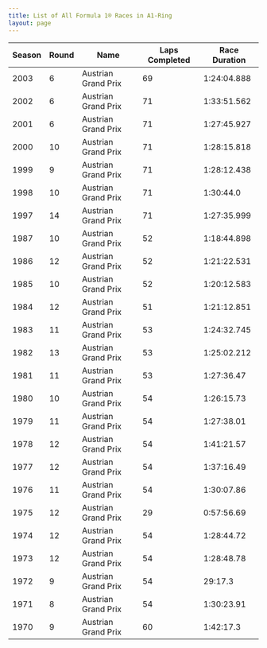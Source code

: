 ```yaml
---
title: List of All Formula 1® Races in A1-Ring
layout: page
---
```



| Season | Round | Name | Laps Completed | Race Duration |
|--|--|--|--|--|
| 2003 | 6 | Austrian Grand Prix | 69 | 1:24:04.888 |
| 2002 | 6 | Austrian Grand Prix | 71 | 1:33:51.562 |
| 2001 | 6 | Austrian Grand Prix | 71 | 1:27:45.927 |
| 2000 | 10 | Austrian Grand Prix | 71 | 1:28:15.818 |
| 1999 | 9 | Austrian Grand Prix | 71 | 1:28:12.438 |
| 1998 | 10 | Austrian Grand Prix | 71 | 1:30:44.0 |
| 1997 | 14 | Austrian Grand Prix | 71 | 1:27:35.999 |
| 1987 | 10 | Austrian Grand Prix | 52 | 1:18:44.898 |
| 1986 | 12 | Austrian Grand Prix | 52 | 1:21:22.531 |
| 1985 | 10 | Austrian Grand Prix | 52 | 1:20:12.583 |
| 1984 | 12 | Austrian Grand Prix | 51 | 1:21:12.851 |
| 1983 | 11 | Austrian Grand Prix | 53 | 1:24:32.745 |
| 1982 | 13 | Austrian Grand Prix | 53 | 1:25:02.212 |
| 1981 | 11 | Austrian Grand Prix | 53 | 1:27:36.47 |
| 1980 | 10 | Austrian Grand Prix | 54 | 1:26:15.73 |
| 1979 | 11 | Austrian Grand Prix | 54 | 1:27:38.01 |
| 1978 | 12 | Austrian Grand Prix | 54 | 1:41:21.57 |
| 1977 | 12 | Austrian Grand Prix | 54 | 1:37:16.49 |
| 1976 | 11 | Austrian Grand Prix | 54 | 1:30:07.86 |
| 1975 | 12 | Austrian Grand Prix | 29 | 0:57:56.69 |
| 1974 | 12 | Austrian Grand Prix | 54 | 1:28:44.72 |
| 1973 | 12 | Austrian Grand Prix | 54 | 1:28:48.78 |
| 1972 | 9 | Austrian Grand Prix | 54 | 29:17.3 |
| 1971 | 8 | Austrian Grand Prix | 54 | 1:30:23.91 |
| 1970 | 9 | Austrian Grand Prix | 60 | 1:42:17.3 |


